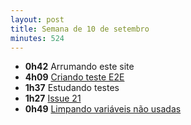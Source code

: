 ```yaml
---
layout: post
title: Semana de 10 de setembro
minutes: 524
---
```


- **0h42** Arrumando este site
- **4h09** [Criando teste E2E](https://github.com/prefeiturasp/SME-FilaDaCreche/pull/43)
- **1h37** Estudando testes
- **1h27** [Issue 21](https://github.com/prefeiturasp/SME-FilaDaCreche/pull/44)
- **0h49** [Limpando variáveis não usadas](https://github.com/prefeiturasp/SME-FilaDaCreche/pull/46)
